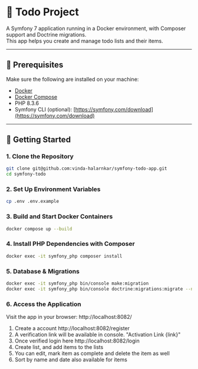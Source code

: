 
# 📝 Todo Project

A Symfony 7 application running in a Docker environment, with Composer support and Doctrine migrations.  
This app helps you create and manage todo lists and their items.

---

## 🧰 Prerequisites

Make sure the following are installed on your machine:

- [Docker](https://www.docker.com/)
- [Docker Compose](https://docs.docker.com/compose/)
- PHP 8.3.6
- Symfony CLI (optional): [https://symfony.com/download](https://symfony.com/download)

---

## 🚀 Getting Started

### 1. Clone the Repository

```bash
git clone git@github.com:vinda-halarnkar/symfony-todo-app.git
cd symfony-todo
```

### 2. Set Up Environment Variables
```bash
cp .env .env.example
```

### 3. Build and Start Docker Containers

```bash
docker compose up --build
```

### 4. Install PHP Dependencies with Composer

```bash
docker exec -it symfony_php composer install
```

### 5. Database & Migrations
```bash
docker exec -it symfony_php bin/console make:migration
docker exec -it symfony_php bin/console doctrine:migrations:migrate --no-interaction
```

### 6. Access the Application
Visit the app in your browser: http://localhost:8082/

1. Create a account http://localhost:8082/register
2. A verification link will be available in console. "Activation Link {link}"
3. Once verified login here http://localhost:8082/login
4. Create list, and add items to the lists
5. You can edit, mark item as complete and delete the item as well
6. Sort by name and date also available for items



